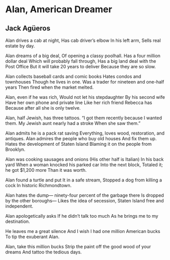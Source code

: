 # Alan, American Dreamer
## Jack Agüeros
Alan drives a cab at night,
Has cab driver’s elbow
In his left arm,
Sells real estate by day.

Alan dreams of a big deal,
Of opening a classy poolhall.
Has a four million dollar deal
Which will probably fall through,
Has a big land deal with the Post Office
But it will take 20 years to deliver
Because they are so slow.

Alan collects baseball cards and comic books
Hates condos and townhouses
Though he lives in one.
Was a trader for nineteen and one-half years
Then fired when the market melted.

Alan, even if he was rich,
Would not let his stepdaughter
By his second wife
Have her own phone and private line
Like her rich friend Rebecca has
Because after all she is only twelve.

Alan, half Jewish, has three tattoos.
“I got them recently because I wanted them.
My Jewish aunt nearly had a stroke
When she saw them.”

Alan admits he is a pack rat saving
Everything, loves wood, restoration, and antiques.
Alan admires the people who buy old houses
And fix them up.
Hates the development of Staten Island
Blaming it on the people from Brooklyn.

Alan was cooking sausages and onions
(His other half is Italian)
In his back yard
When a woman knocked his parked car
Into the next block,
Totaled it; he got $1,200 more
Than it was worth.

Alan found a turtle and put
It in a safe stream,
Stopped a dog from killing a cock
In historic Richmondtown.

Alan hates the dump—
ninety-four percent of the garbage there
Is dropped by the other boroughs—
Likes the idea of secession,
Staten Island free and independent.

Alan apologetically asks
If he didn’t talk too much
As he brings me to my destination.

He leaves me a great silence
And I wish I had one million American bucks
To tip the exuberant Alan.

Alan, take this million bucks
Strip the paint off the good wood of your dreams
And tattoo the tedious days.